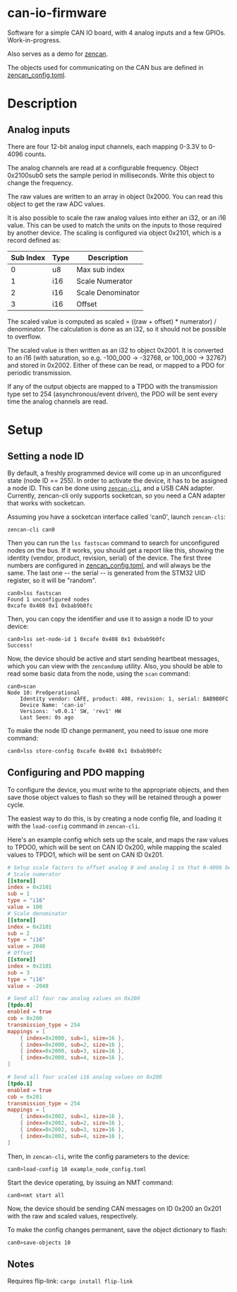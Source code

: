 # can-io-firmware

Software for a simple CAN IO board, with 4 analog inputs and a few GPIOs. Work-in-progress.

Also serves as a demo for [zencan](https://github.com/mcbridejc/zencan).

The objects used for communicating on the CAN bus are defined in
[zencan_config.toml](zencan_config.toml).

# Description

## Analog inputs

There are four 12-bit analog input channels, each mapping 0-3.3V to 0-4096 counts.

The analog channels are read at a configurable frequency. Object 0x2100sub0 sets the sample period
in milliseconds. Write this object to change the frequency.

The raw values are written to an array in object 0x2000. You can read this object to get the raw ADC values.

It is also possible to scale the raw analog values into either an i32, or an i16 value. This can be
used to match the units on the inputs to those required by another device. The scaling is configured
via object 0x2101, which is a record defined as:

| Sub Index | Type | Description       |
| --------- | ---- | ----------------- |
| 0         | u8   | Max sub index     |
| 1         | i16  | Scale Numerator   |
| 2         | i16  | Scale Denominator |
| 3         | i16  | Offset            |

The scaled value is computed as scaled = ((raw + offset) * numerator) / denominator. The calculation
is done as an i32, so it should not be possible to overflow.

The scaled value is then written as an i32 to object 0x2001. It is converted to an i16 (with
saturation, so e.g. -100_000 -> -32768, or 100_000 -> 32767) and stored in 0x2002. Either of these
can be read, or mapped to a PDO for periodic transmission.

If any of the output objects are mapped to a TPDO with the transmission type set to 254
(asynchronous/event driven), the PDO will be sent every time the analog channels are read.

# Setup

## Setting a node ID

By default, a freshly programmed device will come up in an unconfigured state (node ID == 255). In
order to activate the device, it has to be assigned a node ID. This can be done using
[`zencan-cli`](https://github.com/mcbridejc/zencan/zencan-cli), and a USB CAN adapter. Currently,
zencan-cli only supports socketcan, so you need a CAN adapter that works with socketcan.

Assuming you have a socketcan interface called 'can0', launch `zencan-cli`:

```shell
zencan-cli can0
```

Then you can run the `lss fastscan` command to search for unconfigured nodes on the bus. If it
works, you should get a report like this, showing the identity (vendor, product, revision, serial)
of the device. The first three numbers are configured in [zencan_config.toml](zencan_config.toml),
and will always be the same. The last one -- the serial -- is generated from the STM32 UID register,
so it will be "random".

```shell
can0>lss fastscan
Found 1 unconfigured nodes
0xcafe 0x408 0x1 0xbab9b0fc
```

Then, you can copy the identifier and use it to assign a node ID to your device:

```shell
can0>lss set-node-id 1 0xcafe 0x408 0x1 0xbab9b0fc
Success!
```

Now, the device should be active and start sending heartbeat messages, which you can view with the
`zencandump` utility. Also, you should be able to read some basic data from the node, using the
`scan` command:

```shell
can0>scan
Node 10: PreOperational
    Identity vendor: CAFE, product: 408, revision: 1, serial: BAB9B0FC
    Device Name: 'can-io'
    Versions: 'v0.0.1' SW, 'rev1' HW
    Last Seen: 0s ago
```

To make the node ID change permanent, you need to issue one more command:

```shell
can0>lss store-config 0xcafe 0x408 0x1 0xbab9b0fc
```

## Configuring and PDO mapping

To configure the device, you must write to the appropriate objects, and then save those object
values to flash so they will be retained through a power cycle.

The easiest way to do this, is by creating a node config file, and loading it with the `load-config`
command in `zencan-cli`.

Here's an example config which sets up the scale, and maps the raw values to TPDO0, which will be
sent on CAN ID 0x200, while mapping the scaled values to TPDO1, which will be sent on CAN ID 0x201.

```toml
# Setup scale factors to offset analog 0 and analog 1 so that 0-4096 becomes -100 to 100
# Scale numerator
[[store]]
index = 0x2101
sub = 1
type = "i16"
value = 100
# Scale denominator
[[store]]
index = 0x2101
sub = 2
type = "i16"
value = 2048
# Offset
[[store]]
index = 0x2101
sub = 3
type = "i16"
value = -2048

# Send all four raw analog values on 0x200
[tpdo.0]
enabled = true
cob = 0x200
transmission_type = 254
mappings = [
    { index=0x2000, sub=1, size=16 },
    { index=0x2000, sub=2, size=16 },
    { index=0x2000, sub=3, size=16 },
    { index=0x2000, sub=4, size=16 },
]

# Send all four scaled i16 analog values on 0x200
[tpdo.1]
enabled = true
cob = 0x201
transmission_type = 254
mappings = [
    { index=0x2002, sub=1, size=16 },
    { index=0x2002, sub=2, size=16 },
    { index=0x2002, sub=3, size=16 },
    { index=0x2002, sub=4, size=16 },
]
```

Then, in `zencan-cli`, write the config parameters to the device:

```shell
can0>load-config 10 example_node_config.toml
```

Start the device operating, by issuing an NMT command:

```shell
can0>nmt start all
```

Now, the device should be sending CAN messages on ID 0x200 an 0x201 with the raw and scaled values,
respectively.

To make the config changes permanent, save the object dictionary to flash:

```shell
can0>save-objects 10
```

## Notes

Requires flip-link: `cargo install flip-link`